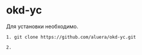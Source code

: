 # okd-yc
Для установки необходимо.
```
1. git clone https://github.com/aluera/okd-yc.git
```
```
2. 
```
